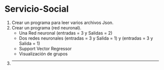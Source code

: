 # Servicio-Social

1. Crear un programa para leer varios archivos Json.
2. Crear un programa (red neuronal).
    - Una Red neuronal (entradas = 3 y Salidas = 2)
    - Dos redes neuronales (entradas = 3 y Salida = 1) y (entradas = 3 y Salida = 1)
    - Support Vector Regressor
    - Visualización de grupos
3. ---
